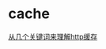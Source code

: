 # cache

[从几个关键词来理解http缓存](https://tokenyangforever.github.io/2017/09/27/%E4%BB%8E%E5%87%A0%E4%B8%AA%E5%85%B3%E9%94%AE%E8%AF%8D%E6%9D%A5%E7%90%86%E8%A7%A3http%E7%BC%93%E5%AD%98/)

